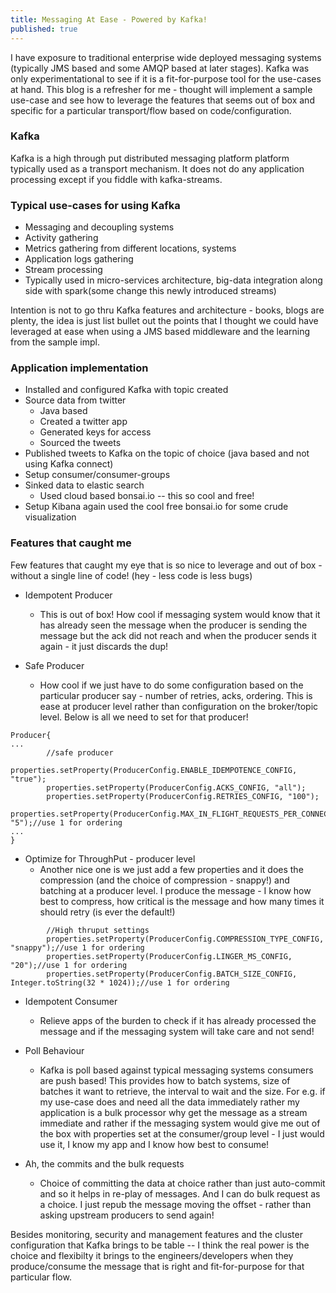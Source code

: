 ```yaml
---
title: Messaging At Ease - Powered by Kafka!
published: true
---
```


I have exposure to traditional enterprise wide deployed 
messaging systems (typically JMS based and some AMQP based at later 
stages). Kafka was only experimentational to see if it is a 
fit-for-purpose tool for the use-cases at hand. This blog is a 
refresher for me - thought will implement a sample use-case and see 
how to leverage the features that seems out of box and specific for 
a particular transport/flow based on code/configuration.

### Kafka 
Kafka is a high through put distributed messaging platform 
platform typically used as a transport mechanism. It does not do any 
application processing except if you fiddle with kafka-streams.


### Typical use-cases for using Kafka
* Messaging and decoupling systems  
* Activity gathering
* Metrics gathering from different locations, systems
* Application logs gathering
* Stream processing 
* Typically used in micro-services architecture, big-data integration
 along side with spark(some change this newly introduced streams)

Intention is not to go thru Kafka features and architecture - 
books, blogs are plenty, the idea is just list bullet out the points
that I thought we could have leveraged at ease when using a JMS based 
middleware and the learning from the sample impl.

### Application implementation 

* Installed and configured Kafka with topic created 
* Source data from twitter 
    - Java based 
    - Created a twitter app
    - Generated keys for access 
    - Sourced the tweets
* Published tweets to Kafka on the topic of choice (java based and 
not using Kafka connect)
* Setup consumer/consumer-groups
* Sinked data to elastic search
    - Used cloud based bonsai.io -- this so cool and free!
* Setup Kibana again used the cool free bonsai.io for some 
crude visualization

### Features that caught me

Few features that caught my eye that is so nice to leverage and out of
 box  - without a single line of code! (hey - less code is less bugs)
 
* Idempotent Producer
    - This is out of box! How cool if messaging system would know 
    that it has already seen the message when the producer is sending
     the message but the ack did not reach and when the producer 
     sends it again - it just discards the dup!
      
* Safe Producer 
   - How cool if we just have to do some configuration based on the 
   particular producer say - number of retries, acks, ordering. 
   This is ease at producer level rather than configuration on the 
   broker/topic level. Below is all we need to set for that producer!
```console
Producer{
...
        //safe producer
        properties.setProperty(ProducerConfig.ENABLE_IDEMPOTENCE_CONFIG, "true");
        properties.setProperty(ProducerConfig.ACKS_CONFIG, "all");
        properties.setProperty(ProducerConfig.RETRIES_CONFIG, "100");
        properties.setProperty(ProducerConfig.MAX_IN_FLIGHT_REQUESTS_PER_CONNECTION, "5");//use 1 for ordering
...        
}
```
* Optimize for ThroughPut - producer level
    - Another nice one is we just add a few properties and it 
    does the compression (and the choice of compression - snappy!) 
    and batching at a producer level. I produce the message - I know 
    how best to compress, how critical is the message and how many 
    times it should retry (is ever the default!)
    
```console
        //High thruput settings
        properties.setProperty(ProducerConfig.COMPRESSION_TYPE_CONFIG, "snappy");//use 1 for ordering
        properties.setProperty(ProducerConfig.LINGER_MS_CONFIG, "20");//use 1 for ordering
        properties.setProperty(ProducerConfig.BATCH_SIZE_CONFIG, Integer.toString(32 * 1024));//use 1 for ordering
```

* Idempotent Consumer
    - Relieve apps of the burden to check if it has already processed
     the message and if the messaging system will take care and not 
     send!
    
* Poll Behaviour
    - Kafka is poll based against typical messaging systems consumers
     are push based! This provides how to batch systems, size of 
     batches it want to retrieve, the interval to wait and the size. 
     For e.g. if my use-case does and need all the data immediately 
     rather my application is a bulk processor why get the message as
      a stream immediate and rather if the messaging system would 
      give me out of the box with properties set at the 
      consumer/group level - I just would use it, I know my app and I
       know how best to consume!
       
* Ah, the commits and the bulk requests
    - Choice of committing the data at choice rather than just 
    auto-commit and so it helps in re-play of messages. And I can do 
    bulk request as a choice. I just repub the message moving the 
    offset - rather than asking upstream producers to send again!
    
Besides monitoring, security and management features and the cluster 
configuration that Kafka brings to be table -- I think the real power
is the choice and flexibilty it brings to the engineers/developers 
when they produce/consume the message that is right and 
fit-for-purpose for that particular flow.
    